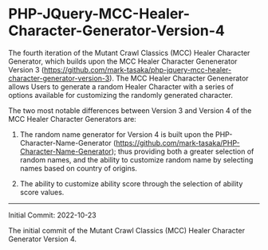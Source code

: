 # PHP-JQuery-MCC-Healer-Character-Generator-Version-4
The fourth iteration of the Mutant Crawl Classics (MCC) Healer Character Generator, which builds upon the MCC Healer Character Genenerator Version 3 (https://github.com/mark-tasaka/php-jquery-mcc-healer-character-generator-version-3). The MCC Healer Character Genenerator allows Users to generate a random Healer Character with a series of options available for customizing the randomly generated character.

The two most notable differences between Version 3 and Version 4 of the MCC Healer Character Generators are:

1. The random name generator for Version 4 is built upon the PHP-Character-Name-Generator (https://github.com/mark-tasaka/PHP-Character-Name-Generator); thus providing both a greater selection of random names, and the ability to customize random name by selecting names based on country of origins.

2. The ability to customize ability score through the selection of ability score values.

-----------

Initial Commit: 2022-10-23

The initial commit of the Mutant Crawl Classics (MCC) Healer Character Generator Version 4.
